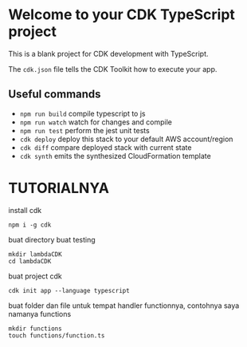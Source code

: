 # Welcome to your CDK TypeScript project

This is a blank project for CDK development with TypeScript.

The `cdk.json` file tells the CDK Toolkit how to execute your app.

## Useful commands

* `npm run build`   compile typescript to js
* `npm run watch`   watch for changes and compile
* `npm run test`    perform the jest unit tests
* `cdk deploy`      deploy this stack to your default AWS account/region
* `cdk diff`        compare deployed stack with current state
* `cdk synth`       emits the synthesized CloudFormation template

# TUTORIALNYA
install cdk
```
npm i -g cdk
```
buat directory buat testing
```
mkdir lambdaCDK
cd lambdaCDK
```
buat project cdk
```
cdk init app --language typescript
```

buat folder dan file untuk tempat handler functionnya, contohnya saya namanya functions
```
mkdir functions
touch functions/function.ts
```
